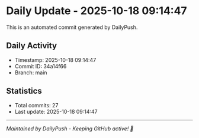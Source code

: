 # Daily Update - 2025-10-18 09:14:47

This is an automated commit generated by DailyPush.

## Daily Activity
- Timestamp: 2025-10-18 09:14:47
- Commit ID: 34a14f66
- Branch: main

## Statistics
- Total commits: 27
- Last update: 2025-10-18 09:14:47

---
*Maintained by DailyPush - Keeping GitHub active! 🚀*
